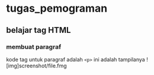 # tugas_pemograman
## belajar tag HTML

### membuat paragraf
kode tag untuk paragraf adalah `<p>`
ini adalah tampilanya
![img]screenshot/file.fmg